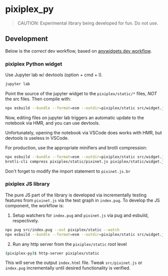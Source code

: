 # pixiplex_py

> CAUTION: Experimental library being developed for fun. Do not use. 

## Development 

Below is the *correct* dev workflow, based on [anywidgets dev workflow](https://youtu.be/600PU6E4Srw?si=z2yqNLeX9-M2gedf).

### pixiplex Python widget 

Use Jupyter lab w/ devtools (option + cmd + I).

```bash
jupyter lab 
```

Point the source of the jupyter widget to the `pixiplex/static/*` files, *NOT* the src files. Then compile with: 

```bash
npx esbuild --bundle --format=esm --outdir=pixiplex/static src/widget.js src/pixinet.js --watch
```

Now, editing files on jupyter lab triggers an automatic update to the notebook via HMR, and you can use devtools. 

Unfortunately, opening the notebook via VSCode does works with HMR, but devtools is useless in VSCode. 

For production, use the appropriate minifiers and brotli compression: 

```bash
npx esbuild --bundle --format=esm --outdir=pixiplex/static src/widget.js src/pixinet.js --tree-shaking=true --minify-identifiers --minify-whitespace --minify-syntax 
brotli-cli compress pixiplex/static/pixinet.js pixiplex/static/widget.js
```
Don't forget to modify the import statement to `pixinet.js.br` 

### pixiplex JS library 

The pure JS part of the library is developed via incrementally testing features from `pixinet.js` via the test 
graph in `index.pug`. To develop the JS component, the workflow is: 

1. Setup watchers for `index.pug` and `pixinet.js` via pug and esbuild, respectively. 

```bash
npx pug src/index.pug --out pixiplex/static --watch
npx esbuild --bundle --format=esm --outdir=pixiplex/static src/widget.js src/pixinet.js --watch
```

2. Run any http server from the `pixiplex/static` root level

```bash
(pixiplex-py)$ http-server pixiplex/static
```

This will serve the output `index.html` file. Tweak `src/pixinet.js` or `index.pug` incrementally until desired functionality is verified. 